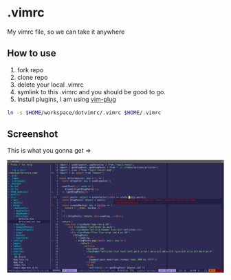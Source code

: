 # .vimrc

My vimrc file, so we can take it anywhere

## How to use

1. fork repo
2. clone repo
3. delete your local .vimrc
4. symlink to this .vimrc and you should be good to go.
5. Instull plugins, I am using [vim-plug](https://github.com/junegunn/vim-plug)

```bash
ln -s $HOME/workspace/dotvimrc/.vimrc $HOME/.vimrc
```

## Screenshot

This is what you gonna get =>

![screenshot](./screenshot.png)
